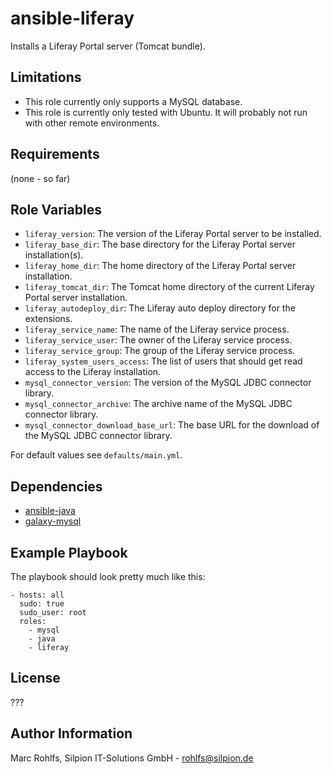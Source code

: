 ansible-liferay
===============

Installs a Liferay Portal server (Tomcat bundle).

Limitations
-----------

* This role currently only supports a MySQL database.
* This role is currently only tested with Ubuntu. It will probably not run with other remote environments.

Requirements
------------

(none - so far)

Role Variables
--------------

* `liferay_version`: The version of the Liferay Portal server to be installed.
* `liferay_base_dir`: The base directory for the Liferay Portal server installation(s).
* `liferay_home_dir`: The home directory of the Liferay Portal server installation.
* `liferay_tomcat_dir`: The Tomcat home directory of the current Liferay Portal server installation.
* `liferay_autodeploy_dir`: The Liferay auto deploy directory for the extensions.
* `liferay_service_name`: The name of the Liferay service process.
* `liferay_service_user`: The owner of the Liferay service process.
* `liferay_service_group`: The group of the Liferay service process.
* `liferay_system_users_access`: The list of users that should get read access to the Liferay installation.
* `mysql_connector_version`: The version of the MySQL JDBC connector library.
* `mysql_connector_archive`: The archive name of the MySQL JDBC connector library.
* `mysql_connector_download_base_url`: The base URL for the download of the MySQL JDBC connector library.

For default values see `defaults/main.yml`.

Dependencies
------------

* [ansible-java](https://github.com/silpion/ansible-java.git)
* [galaxy-mysql](https://github.com/bennojoy/mysql.git)

Example Playbook
----------------

The playbook should look pretty much like this:

    - hosts: all
      sudo: true
      sudo_user: root
      roles:
        - mysql
        - java
        - liferay

License
-------

???

Author Information
------------------

Marc Rohlfs, Silpion IT-Solutions GmbH - rohlfs@silpion.de
